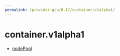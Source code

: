 ```yaml
---
permalink: /provider-gcp/0.17/container/v1alpha1/
---
```


# container.v1alpha1



* [nodePool](nodePool.md)